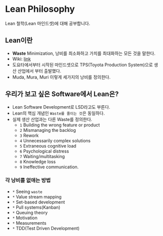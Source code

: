 # Lean Philosophy

Lean 철학(Lean 마인드셋)에 대해 공부합니다.

## Lean이란

- **Waste** Minimization, 낭비를 최소화하고 가치를 최대화하는 모든 것을 말한다.
- Wiki: [link](https://en.wikipedia.org/wiki/Lean_manufacturing)
- 도요타에서부터 시작된 마인드셋으로 TPS(Toyota Production System)으로 생산 산업에서 부터 출발했다.
- Muda, Mura, Muri 이렇게 세가지의 낭비를 정의한다.

## 우리가 보고 싶은 Software에서 Lean은?

- Lean Software Development로 LSD라고도 부른다.
- Lean의 핵심 개념인 `Waste를 줄이는 것`은 동일하다.
- 실제 생산 산업과는 다른 Waste를 정의한다.
  - `1` Building the wrong feature or product
  - `2` Mismanaging the backlog
  - `3` Rework
  - `4` Unnecessarily complex solutions
  - `5` Extraneous cognitive load
  - `6` Psychological distress
  - `7` Waiting/multitasking
  - `8` Knowledge loss
  - `9` Ineffective communication.

### 각 낭비를 없애는 방법

- `*` Seeing `waste`
- `*` Value stream mapping
- `*` Set-based development
- `*` Pull systems(Kanban)
- `*` Queuing theory
- `*` Motivation
- `*` Measurements
- `*` TDD(Test Driven Development)
